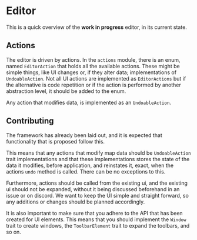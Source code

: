 # Editor

This is a quick overview of the **work in progress** editor, in its current state.

## Actions

The editor is driven by actions. In the `actions` module, there is an enum, named `EditorAction` that holds all
the available actions. These might be simple things, like UI changes or, if they alter data; implementations of
`UndoableAction`. Not all UI actions are implemented as `EditorActions` but if the alternative is code repetition
or if the action is performed by another abstraction level, it should be added to the enum.

Any action that modifies data, is implemented as an `UndoableAction`.

## Contributing

The framework has already been laid out, and it is expected that functionality that is proposed follow this.

This means that any actions that modify map data should be `UndoableAction` trait implementations and that these
implementations stores the state of the data it modifies, before application, and reinstates it, exact, when the
actions `undo` method is called. There can be no exceptions to this.

Furthermore, actions should be called from the existing ui, and the existing ui should not be expanded, without
it being discussed beforehand in an issue or on discord. We want to keep the UI simple and straight forward, so
any additions or changes should be planned accordingly.

It is also important to make sure that you adhere to the API that has been created for UI elements. This means
that you should implement the `Window` trait to create windows, the `ToolbarElement` trait to expand the toolbars,
and so on.